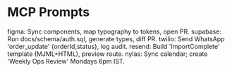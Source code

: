 # MCP Prompts
figma: Sync components, map typography to tokens, open PR.
supabase: Run docs/schema/auth.sql, generate types, diff PR.
twilio: Send WhatsApp 'order_update' {orderId,status}, log audit.
resend: Build 'ImportComplete' template (MJML+HTML), preview route.
nylas: Sync calendar; create 'Weekly Ops Review' Mondays 6pm IST.

